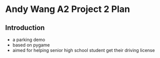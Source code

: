 # Andy Wang A2 Project 2 Plan
## Introduction
* a parking demo
* based on pygame
* aimed for helping senior high school student get their driving license